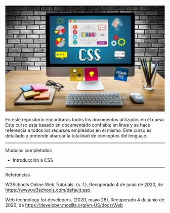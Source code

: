 ![Image](img/portada-css.jpg) 

En este repositorio encontraras todos los documentos utilizados en el curso  Este curso esta basado en documentado confiable en linea  y se hace referencia a todos los recursos  empleados en el mismo. Este curso es detallado y pretende abarcar  la totalidad de conceptos del lenguaje. 

---

Módulos completados 

 - Introducción a CSS





---

Referencias 


W3Schools Online Web Tutorials. (s. f.). Recuperado 4 de junio de 2020, de https://www.w3schools.com/default.asp

Web technology for developers. (2020, mayo 28). Recuperado 4 de junio de 2020, de https://developer.mozilla.org/en-US/docs/Web